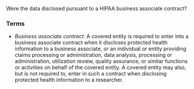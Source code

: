 Were the data disclosed pursuant to a HIPAA business associate contract?

### Terms
* *Business associate contract*: A covered entity is required to enter into a business associate contract when it discloses protected health information to a business associate, or an individual or entity providing claims processing or administration, data analysis, processing or administration, utilization review, quality assurance, or similar functions or activities on behalf of the covered entity. A covered entity may also, but is not required to, enter in such a contract when disclosing protected health information to a researcher.
